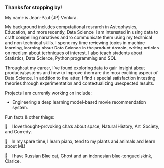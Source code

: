 <!-- 

*** NOTES ***

• All Github READMEs use Markdown formatting: https://guides.github.com/features/mastering-markdown/

• Youtube Resource A: https://youtu.be/OoncKvcfs0M

• Youtube Resource B (Part 1): https://youtu.be/ECuqb5Tv9qI

• Youtube Resource B (Part 2): https://youtu.be/n6d4KHSKqGk

• The particle banner and gradient backgrounds were inspired by Adam Alston's github profile: https://github.com/adamalston

• Adam's github profile is in this curated list of Github Profiles: https://awesomegithubprofile.tech/

• The README is not importing the stylesheet.

-->

<!-- 
![banner](https://thumbs.gfycat.com/NeighboringAcrobaticIbis-size_restricted.gif)
*** NAME BANNER ***

• Created with tsParticles: https://particles.js.org/ 

• Recorded a 9 second demo of the particle effect.

• Converted demo video into a GIF with GIPHY Capture: https://apps.apple.com/us/app/giphy-capture-the-gif-maker/id668208984?mt=12

• Resized GIF to be under 10MB (the size limit of GIF files for Github READMEs)

• Blog Resource 1: https://josephcardillo.medium.com/how-to-add-gifs-to-your-github-readme-89c74da2ce47

• Blog Resource 2: https://dev.to/kelli/demo-your-app-in-your-github-readme-with-an-animated-gif-2o3c

• Github Emoji Cheat Sheet 1: https://github.com/ikatyang/emoji-cheat-sheet/blob/master/README.md

• Github Emoji Cheat Sheet 2: https://gist.github.com/rxaviers/7360908


 -->


<!-- 

*** SECTION HEADERS ***

• Created with Adobe Photoshop.

• Light gray color for text so they would also show up in dark mode.

• Text layers had transparent background layer and saved in PNG format.

• Each text header was cropped with the same canvas width (1555 pixels), making them responsive when uploaded into the README.

• Alternatives to Photoshop: https://picsart.com/  and  https://www.canva.com/

 -->

<font size="3"> **Thanks for stopping by!** </font>

My name is Jean-Paul (JP) Ventura.

My background includes computational research in Astrophysics, Education, and more recently, Data Science. I am interested in using data to craft compelling narratives and to communicate them using my technical and non-technical skills. I spend my time reviewing topics in machine learning, learning about Data Science in the product domain, writing articles on medium about techniques of interest. I also teach students about Statistics, Data Science, Python programming and SQL.

Throughout my career, I've found exploring data to gain insight about products/systems and how to improve them are the most exciting aspect of Data Science. In addition to the latter, I find a special satisfaction in testing theories through experimentation and contextualizing unexpected results.

Projects I am currently working on include:

* Engineering a deep learning model-based movie recommendation system.

Fun facts & other things:

:large_blue_circle: &nbsp; I love thought-provoking chats about space, Natural History, Art, Society, and Comedy.

:large_blue_circle: &nbsp; In my spare time, I learn piano, tend to my plants and animals and learn about ML!

:large_blue_circle: &nbsp; I have Russian Blue cat, Ghost and an indonesian blue-tongued skink, Clarice.
